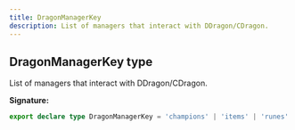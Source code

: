 ```yaml
---
title: DragonManagerKey
description: List of managers that interact with DDragon/CDragon.
---
```


## DragonManagerKey type

List of managers that interact with DDragon/CDragon.

**Signature:**

```ts
export declare type DragonManagerKey = 'champions' | 'items' | 'runes' | 'summonerSpells';
```

